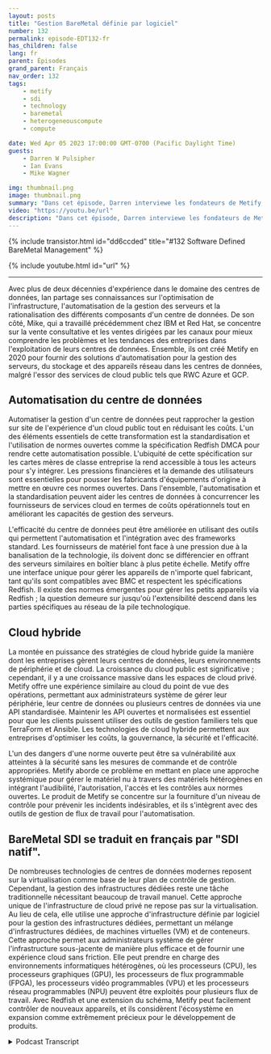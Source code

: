```yaml
---
layout: posts
title: "Gestion BareMetal définie par logiciel"
number: 132
permalink: episode-EDT132-fr
has_children: false
lang: fr
parent: Épisodes
grand_parent: Français
nav_order: 132
tags:
    - metify
    - sdi
    - technology
    - baremetal
    - heterogeneouscompute
    - compute

date: Wed Apr 05 2023 17:00:00 GMT-0700 (Pacific Daylight Time)
guests:
    - Darren W Pulsipher
    - Ian Evans
    - Mike Wagner

img: thumbnail.png
image: thumbnail.png
summary: "Dans cet épisode, Darren interviewe les fondateurs de Metify, Ian Evans et Mike Wagner, à propos de leur approche unique de gestion de l'infrastructure définie par logiciel "bare metal" en utilisant la norme Redfish."
video: "https://youtu.be/url"
description: "Dans cet épisode, Darren interviewe les fondateurs de Metify, Ian Evans et Mike Wagner, à propos de leur approche unique de gestion de l'infrastructure définie par logiciel "bare metal" en utilisant la norme Redfish."
---
```


<div>
{% include transistor.html id="dd6ccded" title="#132 Software Defined BareMetal Management" %}

{% include youtube.html id="url" %}
</div>

---

Avec plus de deux décennies d'expérience dans le domaine des centres de données, Ian partage ses connaissances sur l'optimisation de l'infrastructure, l'automatisation de la gestion des serveurs et la rationalisation des différents composants d'un centre de données. De son côté, Mike, qui a travaillé précédemment chez IBM et Red Hat, se concentre sur la vente consultative et les ventes dirigées par les canaux pour mieux comprendre les problèmes et les tendances des entreprises dans l'exploitation de leurs centres de données. Ensemble, ils ont créé Metify en 2020 pour fournir des solutions d'automatisation pour la gestion des serveurs, du stockage et des appareils réseau dans les centres de données, malgré l'essor des services de cloud public tels que RWC Azure et GCP.

## Automatisation du centre de données

Automatiser la gestion d'un centre de données peut rapprocher la gestion sur site de l'expérience d'un cloud public tout en réduisant les coûts. L'un des éléments essentiels de cette transformation est la standardisation et l'utilisation de normes ouvertes comme la spécification Redfish DMCA pour rendre cette automatisation possible. L'ubiquité de cette spécification sur les cartes mères de classe entreprise la rend accessible à tous les acteurs pour s'y intégrer. Les pressions financières et la demande des utilisateurs sont essentielles pour pousser les fabricants d'équipements d'origine à mettre en œuvre ces normes ouvertes. Dans l'ensemble, l'automatisation et la standardisation peuvent aider les centres de données à concurrencer les fournisseurs de services cloud en termes de coûts opérationnels tout en améliorant les capacités de gestion des serveurs.

L'efficacité du centre de données peut être améliorée en utilisant des outils qui permettent l'automatisation et l'intégration avec des frameworks standard. Les fournisseurs de matériel font face à une pression due à la banalisation de la technologie, ils doivent donc se différencier en offrant des serveurs similaires en boîtier blanc à plus petite échelle. Metify offre une interface unique pour gérer les appareils de n'importe quel fabricant, tant qu'ils sont compatibles avec BMC et respectent les spécifications Redfish. Il existe des normes émergentes pour gérer les petits appareils via Redfish ; la question demeure sur jusqu'où l'extensibilité descend dans les parties spécifiques au réseau de la pile technologique.

## Cloud hybride

La montée en puissance des stratégies de cloud hybride guide la manière dont les entreprises gèrent leurs centres de données, leurs environnements de périphérie et de cloud. La croissance du cloud public est significative ; cependant, il y a une croissance massive dans les espaces de cloud privé. Metify offre une expérience similaire au cloud du point de vue des opérations, permettant aux administrateurs système de gérer leur périphérie, leur centre de données ou plusieurs centres de données via une API standardisée. Maintenir les API ouvertes et normalisées est essentiel pour que les clients puissent utiliser des outils de gestion familiers tels que TerraForm et Ansible. Les technologies de cloud hybride permettent aux entreprises d'optimiser les coûts, la gouvernance, la sécurité et l'efficacité.

L'un des dangers d'une norme ouverte peut être sa vulnérabilité aux atteintes à la sécurité sans les mesures de commande et de contrôle appropriées. Metify aborde ce problème en mettant en place une approche systémique pour gérer le matériel nu à travers des matériels hétérogènes en intégrant l'audibilité, l'autorisation, l'accès et les contrôles aux normes ouvertes. Le produit de Metify se concentre sur la fourniture d'un niveau de contrôle pour prévenir les incidents indésirables, et ils s'intègrent avec des outils de gestion de flux de travail pour l'automatisation.

## BareMetal SDI se traduit en français par "SDI natif".

De nombreuses technologies de centres de données modernes reposent sur la virtualisation comme base de leur plan de contrôle de gestion. Cependant, la gestion des infrastructures dédiées reste une tâche traditionnelle nécessitant beaucoup de travail manuel. Cette approche unique de l'infrastructure de cloud privé ne repose pas sur la virtualisation. Au lieu de cela, elle utilise une approche d'infrastructure définie par logiciel pour la gestion des infrastructures dédiées, permettant un mélange d'infrastructures dédiées, de machines virtuelles (VM) et de conteneurs. Cette approche permet aux administrateurs système de gérer l'infrastructure sous-jacente de manière plus efficace et de fournir une expérience cloud sans friction. Elle peut prendre en charge des environnements informatiques hétérogènes, où les processeurs (CPU), les processeurs graphiques (GPU), les processeurs de flux programmable (FPGA), les processeurs vidéo programmables (VPU) et les processeurs réseau programmables (NPU) peuvent être exploités pour plusieurs flux de travail. Avec Redfish et une extension du schéma, Metify peut facilement contrôler de nouveaux appareils, et ils considèrent l'écosystème en expansion comme extrêmement précieux pour le développement de produits.



<details>
<summary> Podcast Transcript </summary>

<p></p>

</details>
